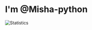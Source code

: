 # I'm @Misha-python

![Statistics](https://github-readme-stats.vercel.app/api?username=misha-python&show_icons=true&theme=tokyonight)
